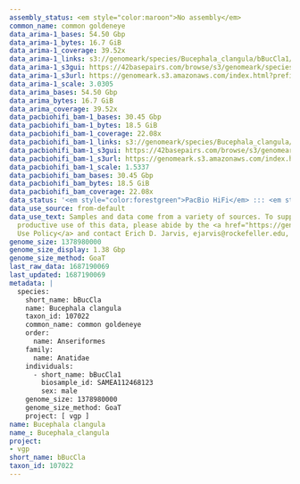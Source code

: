 ```yaml
---
assembly_status: <em style="color:maroon">No assembly</em>
common_name: common goldeneye
data_arima-1_bases: 54.50 Gbp
data_arima-1_bytes: 16.7 GiB
data_arima-1_coverage: 39.52x
data_arima-1_links: s3://genomeark/species/Bucephala_clangula/bBucCla1/genomic_data/arima/<br>
data_arima-1_s3gui: https://42basepairs.com/browse/s3/genomeark/species/Bucephala_clangula/bBucCla1/genomic_data/arima/
data_arima-1_s3url: https://genomeark.s3.amazonaws.com/index.html?prefix=species/Bucephala_clangula/bBucCla1/genomic_data/arima/
data_arima-1_scale: 3.0305
data_arima_bases: 54.50 Gbp
data_arima_bytes: 16.7 GiB
data_arima_coverage: 39.52x
data_pacbiohifi_bam-1_bases: 30.45 Gbp
data_pacbiohifi_bam-1_bytes: 18.5 GiB
data_pacbiohifi_bam-1_coverage: 22.08x
data_pacbiohifi_bam-1_links: s3://genomeark/species/Bucephala_clangula/bBucCla1/genomic_data/pacbio_hifi/<br>
data_pacbiohifi_bam-1_s3gui: https://42basepairs.com/browse/s3/genomeark/species/Bucephala_clangula/bBucCla1/genomic_data/pacbio_hifi/
data_pacbiohifi_bam-1_s3url: https://genomeark.s3.amazonaws.com/index.html?prefix=species/Bucephala_clangula/bBucCla1/genomic_data/pacbio_hifi/
data_pacbiohifi_bam-1_scale: 1.5337
data_pacbiohifi_bam_bases: 30.45 Gbp
data_pacbiohifi_bam_bytes: 18.5 GiB
data_pacbiohifi_bam_coverage: 22.08x
data_status: '<em style="color:forestgreen">PacBio HiFi</em> ::: <em style="color:forestgreen">Arima</em>'
data_use_source: from-default
data_use_text: Samples and data come from a variety of sources. To support fair and
  productive use of this data, please abide by the <a href="https://genome10k.soe.ucsc.edu/data-use-policies/">Data
  Use Policy</a> and contact Erich D. Jarvis, ejarvis@rockefeller.edu, with any questions.
genome_size: 1378980000
genome_size_display: 1.38 Gbp
genome_size_method: GoaT
last_raw_data: 1687190069
last_updated: 1687190069
metadata: |
  species:
    short_name: bBucCla
    name: Bucephala clangula
    taxon_id: 107022
    common_name: common goldeneye
    order:
      name: Anseriformes
    family:
      name: Anatidae
    individuals:
      - short_name: bBucCla1
        biosample_id: SAMEA112468123
        sex: male
    genome_size: 1378980000
    genome_size_method: GoaT
    project: [ vgp ]
name: Bucephala clangula
name_: Bucephala_clangula
project:
- vgp
short_name: bBucCla
taxon_id: 107022
---
```

